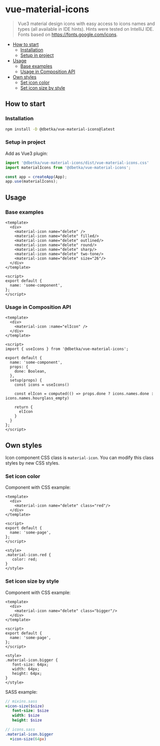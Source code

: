# vue-material-icons
> Vue3 material design icons with easy access to icons names and types (all available in IDE hints).
Hints were tested on IntelliJ IDE. Fonts based on https://fonts.google.com/icons.

- [How to start](#how-to-start)
  - [Installation](#installation)
  - [Setup in project](#setup-in-project)
- [Usage](#usage)
  - [Base examples](#base-examples)
  - [Usage in Composition API](#usage-in-composition-api)
- [Own styles](#own-styles)
  - [Set icon color](#set-icon-color)
  - [Set icon size by style](#set-icon-size-by-style)

## How to start

### Installation
```bash
npm install -D @dbetka/vue-material-icons@latest
```

### Setup in project

Add as Vue3 plugin:
```js
import '@dbetka/vue-material-icons/dist/vue-material-icons.css'
import materialIcons from '@dbetka/vue-material-icons';

const app = createApp(App);
app.use(materialIcons);
```

## Usage

### Base examples
```vue
<template>
  <div>
    <material-icon name="delete" />
    <material-icon name="delete" filled/>
    <material-icon name="delete" outlined/>
    <material-icon name="delete" round/>
    <material-icon name="delete" sharp/>
    <material-icon name="delete" two-tone/>
    <material-icon name="delete" size="26"/>
  </div>
</template>

<script>
export default {
  name: 'some-component',
};
</script>
```

### Usage in Composition API
```vue
<template>
  <div>
    <material-icon :name="elIcon" />
  </div>
</template>

<script>
import { useIcons } from '@dbetka/vue-material-icons';

export default {
  name: 'some-component',
  props: {
    done: Boolean,
  },
  setup(props) {
    const icons = useIcons()
    
    const elIcon = computed(() => props.done ? icons.names.done : icons.names.hourglass_empty)
    
    return {
      elIcon
    }
  }
};
</script>
```

## Own styles
Icon component CSS class is `material-icon`. You can modify this class styles by new CSS styles.

### Set icon color

Component with CSS example:
```vue
<template>
  <div>
    <material-icon name="delete" class="red"/>
  </div>
</template>

<script>
export default {
  name: 'some-page',
};
</script>

<style>
.material-icon.red {
   color: red;
}
</style>
```

### Set icon size by style

Component with CSS example:
```vue
<template>
  <div>
    <material-icon name="delete" class="bigger"/>
  </div>
</template>

<script>
export default {
  name: 'some-page',
};
</script>

<style>
.material-icon.bigger {
   font-size: 64px;
   width: 64px;
   height: 64px;
}
</style>
```

SASS example:
```sass
// mixins.sass
=icon-size($size)
   font-size: $size
   width: $size
   height: $size

// icons.sass
.material-icon.bigger 
  +icon-size(64px)
```
